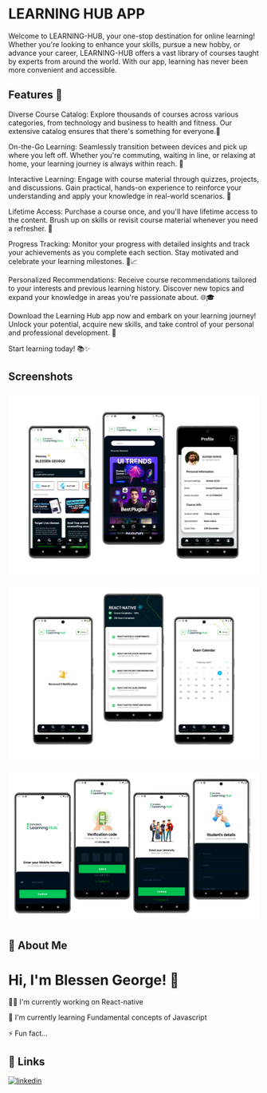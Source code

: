 
# LEARNING HUB APP

Welcome to LEARNING-HUB, your one-stop destination for online learning! Whether you're looking to enhance your skills, pursue a new hobby, or advance your career, LEARNING-HUB offers a vast library of courses taught by experts from around the world. With our app, learning has never been more convenient and accessible.




## Features 🚀

Diverse Course Catalog: Explore thousands of courses across various categories, from technology and business to health and fitness. Our extensive catalog ensures that there's something for everyone.🌟

On-the-Go Learning: Seamlessly transition between devices and pick up where you left off. Whether you're commuting, waiting in line, or relaxing at home, your learning journey is always within reach. 📱

Interactive Learning: Engage with course material through quizzes, projects, and discussions. Gain practical, hands-on experience to reinforce your understanding and apply your knowledge in real-world scenarios. 🚀

Lifetime Access: Purchase a course once, and you'll have lifetime access to the content. Brush up on skills or revisit course material whenever you need a refresher. 🔄

Progress Tracking: Monitor your progress with detailed insights and track your achievements as you complete each section. Stay motivated and celebrate your learning milestones. 🎉📈

Personalized Recommendations: Receive course recommendations tailored to your interests and previous learning history. Discover new topics and expand your knowledge in areas you're passionate about. 🌐🎓

Download the Learning Hub app now and embark on your learning journey! Unlock your potential, acquire new skills, and take control of your personal and professional development. 🚀

Start learning today! 📚✨



## Screenshots

![App Screenshot](./screenshots/overview1.png)

![App Screenshot](./screenshots/overview2.png)

![App Screenshot](./screenshots/overview.png)







## 🚀 About Me



# Hi, I'm Blessen George! 👋



👩‍💻 I'm currently working on React-native

🧠 I'm currently learning Fundamental concepts of Javascript

⚡️ Fun fact...


## 🔗 Links

[![linkedin](https://img.shields.io/badge/linkedin-0A66C2?style=for-the-badge&logo=linkedin&logoColor=white)](https://www.linkedin.com/in/blessen-george-9360a9220/)

